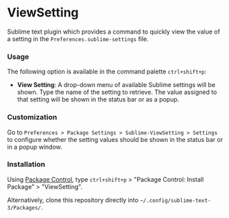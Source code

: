 # ViewSetting

Sublime text plugin which provides a command to quickly view the value of a
setting in the `Preferences.sublime-settings` file.

### Usage

The following option is available in the command palette `ctrl+shift+p`:

- __View Setting__: A drop-down menu of available Sublime settings
  will be shown. Type the name of the setting to retrieve. The value
  assigned to that setting will be shown in the status bar or as a
  popup.

### Customization

Go to `Preferences > Package Settings > Sublime-ViewSetting > Settings`
to configure whether the setting values should be shown in the status
bar or in a popup window.

### Installation

Using [Package Control](https://packagecontrol.io/packages/ViewSetting),
type `ctrl+shift+p` > "Package Control: Install Package" > "ViewSetting".

Alternatively, clone this repository directly into
`~/.config/sublime-text-3/Packages/`.
